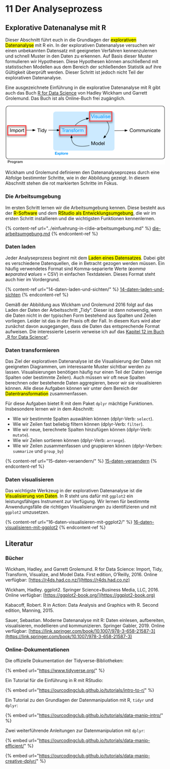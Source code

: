 # 11 Der Analyseprozess

## Explorative Datenanalyse mit R

Dieser Abschnitt führt euch in die Grundlagen der <mark style="background-color:yellow;">explorativen Datenanalyse</mark> mit R ein. In der explorativen Datenanalyse versuchen wir einen unbekannten Datensatz mit geeigneten Verfahren kennenzulernen und schnell Muster in den Daten zu erkennen. Auf Basis dieser Muster formulieren wir Hypothesen. Diese Hypothesen können anschließend mit statistischen Modellen aus dem Bereich der schließenden Statistik auf ihre Gültigkeit überprüft werden. Dieser Schritt ist jedoch nicht Teil der explorativen Datenanalyse.

Eine ausgezeichnete Einführung in die explorative Datenanalyse mit R gibt auch das Buch [R for Data Science](https://r4ds.had.co.nz) von Hadley Wickham und Garrett Grolemund. Das Buch ist als Online-Buch frei zugänglich.

![Der Datenanalyseprozess nach Wickham & Grolemund 2016.](<../.gitbook/assets/image (46).png>)

Wickham und Grolemund definieren den Datenanalyseprozess durch eine Abfolge bestimmter Schritte, wie in der Abbildung gezeigt. In diesem Abschnitt stehen die rot markierten Schritte im Fokus.&#x20;

### Die Arbeitsumgebung

Im ersten Schritt lernen wir die Arbeitsumgebung kennen. Diese besteht aus der <mark style="background-color:yellow;">R-Software</mark> und dem <mark style="background-color:yellow;">RStudio als Entwicklungsumgebung</mark>, die wir im ersten Schritt installieren und die wichtigsten Funktionen kennenlernen.

{% content-ref url="../einfuehrung-in-r/die-arbeitsumgebung.md" %}
[die-arbeitsumgebung.md](../einfuehrung-in-r/die-arbeitsumgebung.md)
{% endcontent-ref %}

### Daten laden

Jeder Analyseprozess beginnt mit dem <mark style="background-color:yellow;">Laden eines Datensatzes</mark>. Dabei gibt es verschiedene Datenquellen, die in Betracht gezogen werden müssen. Ein häufig verwendetes Format sind Komma-separierte Werte (_**c**omma **s**eparated **v**alues_ = CSV) in einfachen Textdateien. Dieses Format steht auch hier im Vordergrund.

{% content-ref url="14-daten-laden-und-sichten/" %}
[14-daten-laden-und-sichten](14-daten-laden-und-sichten/)
{% endcontent-ref %}

Gemäß der Abbildung aus Wickham und Grolemund 2016 folgt auf das Laden der Daten der Arbeitsschritt „Tidy“. Dieser ist dann notwendig, wenn die Daten nicht in der typischen Form bestehend aus Spalten und Zeilen vorliegen. Leider ist das in der Praxis oft der Fall. In diesem Kurs wird aber zunächst davon ausgegangen, dass die Daten das entsprechende Format aufweisen. Die interessierte Leserin verweise ich auf das [Kapitel 12 im Buch „R for Data Science“](11-der-analyseprozess.md#explorative-datenanalyse-mit-r).

### Daten transformieren

Das Ziel der explorativen Datenanalyse ist die Visualisierung der Daten mit geeigneten Diagrammen, um interessante Muster sichtbar werden zu lassen. Visualisierungen benötigen häufig nur einen Teil der Daten (wenige Spalten oder bestimmte Zeilen). Auch müssen wir oft neue Spalten berechnen oder bestehende Daten aggregieren, bevor wir sie visualisieren können. Alle diese Aufgaben können wir unter dem Bereich der <mark style="background-color:yellow;">Datentransformation</mark> zusammenfassen.

Für diese Aufgaben bietet R mit dem Paket `dplyr` mächtige Funktionen. Insbesondere lernen wir in dem Abschnitt:

* Wie wir bestimmte Spalten auswählen können (dplyr-Verb: `select`).
* Wie wir Zeilen fast beliebig filtern können (dplyr-Verb: `filter`).
* Wie wir neue, berechnete Spalten hinzufügen können (dplyr-Verb: `mutate`).
* Wie wir Zeilen sortieren können (dplyr-Verb: `arrange`).
* Wie wir Zeilen zusammenfassen und gruppieren können (dplyr-Verben: `summarize` und `group_by`)

{% content-ref url="15-daten-veraendern/" %}
[15-daten-veraendern](15-daten-veraendern/)
{% endcontent-ref %}

### Daten visualisieren

Das wichtigste Werkzeug in der explorativen Datenanalyse ist die <mark style="background-color:yellow;">Visualisierung von Daten</mark>. In R steht uns dafür mit `ggplot2` ein leistungsfähiges Instrument zur Verfügung. Wir lernen für bestimmte Anwendungsfälle die richtigen Visualisierungen zu identifizieren und mit `ggplot2` umzusetzen.

{% content-ref url="16-daten-visualisieren-mit-ggplot2/" %}
[16-daten-visualisieren-mit-ggplot2](16-daten-visualisieren-mit-ggplot2/)
{% endcontent-ref %}

## Literatur

### Bücher

Wickham, Hadley, and Garrett Grolemund. R for Data Science: Import, Tidy, Transform, Visualize, and Model Data. First edition, O’Reilly, 2016. Online verfügbar: [https://r4ds.had.co.nz/](https://r4ds.had.co.nz)

Wickham, Hadley. ggplot2. Springer Science+Business Media, LLC, 2016. Online verfügbar: [https://ggplot2-book.org/](https://ggplot2-book.org)

Kabacoff, Robert. R in Action: Data Analysis and Graphics with R. Second edition, Manning, 2015.

Sauer, Sebastian. Moderne Datenanalyse mit R: Daten einlesen, aufbereiten, visualisieren, modellieren und kommunizieren. Springer Gabler, 2019. Online verfügbar: [https://link.springer.com/book/10.1007/978-3-658-21587-3](https://link.springer.com/book/10.1007/978-3-658-21587-3)

### Online-Dokumentationen

Die offizielle Dokumentation der Tidyverse-Bibliotheken:

{% embed url="https://www.tidyverse.org/" %}

Ein Tutorial für die Einführung in R mit RStudio:

{% embed url="https://ourcodingclub.github.io/tutorials/intro-to-r/" %}

Ein Tutorial zu den Grundlagen der Datenmanipulation mit R, `tidyr` und `dplyr`:

{% embed url="https://ourcodingclub.github.io/tutorials/data-manip-intro/" %}

Zwei weiterführende Anleitungen zur Datenmanipulation mit `dplyr`:

{% embed url="https://ourcodingclub.github.io/tutorials/data-manip-efficient/" %}

{% embed url="https://ourcodingclub.github.io/tutorials/data-manip-creative-dplyr/" %}
